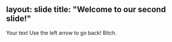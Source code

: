 layout: slide
title: "Welcome to our second slide!"
---
Your text
Use the left arrow to go back! Bitch.
